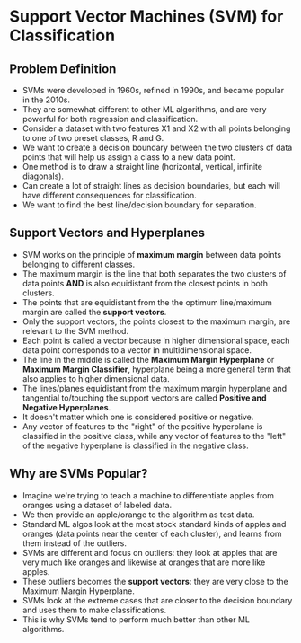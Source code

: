 # Support Vector Machines (SVM) for Classification


## Problem Definition
- SVMs were developed in 1960s, refined in 1990s, and became popular in the 2010s.
- They are somewhat different to other ML algorithms, and are very powerful for both regression and classification.
- Consider a dataset with two features X1 and X2 with all points belonging to one of two preset classes, R and G.
- We want to create a decision boundary between the two clusters of data points that will help us assign a class to a new data point.
- One method is to draw a straight line (horizontal, vertical, infinite diagonals).
- Can create a lot of straight lines as decision boundaries, but each will have different consequences for classification. 
- We want to find the best line/decision boundary for separation.

## Support Vectors and Hyperplanes
- SVM works on the principle of **maximum margin** between data points belonging to different classes.
- The maximum margin is the line that both separates the two clusters of data points **AND** is also equidistant from the closest points in both clusters.
- The points that are equidistant from the the optimum line/maximum margin are called the **support vectors**.
- Only the support vectors, the points closest to the maximum margin, are relevant to the SVM method.
- Each point is called a vector because in higher dimensional space, each data point corresponds to a vector in multidimensional space. 
- The line in the middle is called the **Maximum Margin Hyperplane** or **Maximum Margin Classifier**, hyperplane being a more general term that also applies to higher dimensional data.
- The lines/planes equidistant from the maximum margin hyperplane and tangential to/touching the support vectors are called **Positive and Negative Hyperplanes**.
- It doesn't matter which one is considered positive or negative.
- Any vector of features to the "right" of the positive hyperplane is classified in the positive class, while any vector of features to the "left" of the negative hyperplane is classified in the negative class.

## Why are SVMs Popular?
- Imagine we're trying to teach a machine to differentiate apples from oranges using a dataset of labeled data.
- We then provide an apple/orange to the algorithm as test data.
- Standard ML algos look at the most stock standard kinds of apples and oranges (data points near the center of each cluster), and learns from them instead of the outliers.
- SVMs are different and focus on outliers: they look at apples that are very much like oranges and likewise at oranges that are more like apples. 
- These outliers becomes the **support vectors**: they are very close to the Maximum Margin Hyperplane.
- SVMs look at the extreme cases that are closer to the decision boundary and uses them to make classifications.
- This is why SVMs tend to perform much better than other ML algorithms.	
